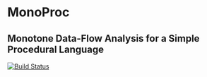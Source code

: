 # MonoProc
## Monotone Data-Flow Analysis for a Simple Procedural Language

[![Build Status](https://travis-ci.org/pepijnkokke/MonoProc.png)](https://travis-ci.org/pepijnkokke/MonoProc)
